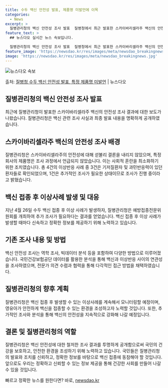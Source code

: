 ```yaml
---
title: 수두 백신 안전성 발표, 제품명 미발언에 이목
categories:
  - News
excerpt: >
  질병관리청의 백신 안전성 조사 발표  질병청에서 최근 발표한 스카이바리셀라주 백신의 안전성 조사 결과에 대해…
feature_text: >
  ## 뉴스다오 실시간 뉴스 속보입니다.

  질병관리청의 백신 안전성 조사 발표  질병청에서 최근 발표한 스카이바리셀라주 백신의 안전성 조사 결과에 대해…
feature_image: 'https://newsdao.kr/res/images/meta/newsdao_breakingnews.jpg'
image: 'https://newsdao.kr/res/images/meta/newsdao_breakingnews.jpg'
---
```


![뉴스다오 속보](https://newsdao.kr/res/images/meta/newsdao_breakingnews.jpg)

<p>출처: <a href="https://newsdao.kr/4242" rel="dofollow">질병청 수두 백신 안전성 발표, 특정 제품명 미발언</a> | 뉴스다오</p>

## 질병관리청의 백신 안전성 조사 발표

최근에 질병관리청이 발표한 스카이바리셀라주 백신의 안전성 조사 결과에 대한 보도가 나왔습니다. 질병관리청은 백신 관련 조사 사실과 최종 발표 내용을 명확하게 공개하였습니다.

## 스카이바리셀라주 백신의 안전성 조사 배경

질병관리청은 스카이바리셀라주의 안전성에 대해 섣불리 결론을 내리지 않았으며, 특정 회사의 제품명은 조사 과정에서 언급되지 않았습니다. 이는 사회적 혼란을 최소화하기 위한 조치였습니다. 총 4건의 이상반응 사례 중 3건은 기저질환자 및 과민반응력이 있던 환자들로 확인되었으며, 1건은 추가적인 조사가 필요한 상태이므로 조사가 진행 중이라고 밝혔습니다.

## 백신 접종 후 이상사례 발생 및 대응

지난 4월 26일 수두 백신 접종 후 이상 사례가 발생하자, 질병관리청은 예방접종전문위원회를 개최하여 추가 조사가 필요하다는 결과를 얻었습니다. 백신 접종 후 이상 사례가 발생할 때마다 신속하고 정확한 정보를 제공하기 위해 노력하고 있습니다.

## 기존 조사 내용 및 방법

백신 안전성 조사는 역학 조사, 빅데이터 분석 등을 포함하여 다양한 방법으로 이루어졌습니다. 국민건강보험공단 데이터를 활용한 분석을 통해 백신과 이상반응 사이의 연관성을 조사하였으며, 전문가 의견 수렴과 협력을 통해 다각적인 접근 방법을 채택하였습니다.

## 질병관리청의 향후 계획

질병관리청은 백신 접종 후 발생할 수 있는 이상사례를 계속해서 모니터링할 예정이며, 영유아가 안전하게 백신을 접종할 수 있는 환경을 조성하고자 노력할 것입니다. 또한, 추가적인 조사와 분석을 통해 백신의 안전성을 지속적으로 강화해 나갈 예정입니다.

## 결론 및 질병관리청의 역할

질병관리청은 백신 안전성에 대한 철저한 조사 결과를 투명하게 공개함으로써 국민의 건강을 보호하고, 안전한 환경을 조성하기 위해 노력하고 있습니다. 국민들은 질병관리청의 발표와 조치를 신뢰하고, 정확한 정보를 바탕으로 백신 접종에 동참해야 할 것입니다. 앞으로도 우리는 정확하고 신뢰할 수 있는 정보 제공을 통해 건강한 사회를 만들어 나갈 수 있을 것입니다. 

빠르고 정확한 뉴스를 원한다면? 바로, <a href="https://newsdao.kr" rel="dofollow">newsdao.kr</a>


